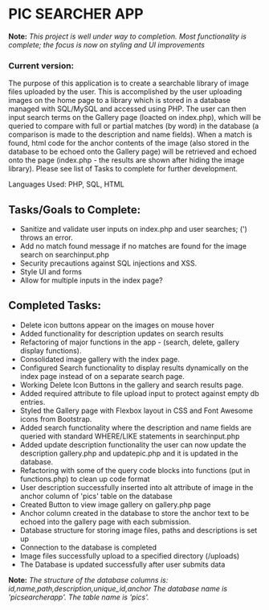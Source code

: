 # PIC SEARCHER APP

**Note:** *This project is well under way to completion.  Most functionality is complete; the focus is now on styling and UI improvements*

### Current version:
The purpose of this application is to create a searchable library of image files uploaded by the user. This is accomplished by the user uploading images on the home page to a library which is stored in a database managed with SQL/MySQL and accessed using PHP.  The user can then input search terms on the Gallery page (loacted on index.php), which will be queried to compare with full or partial matches (by word) in the database (a comparison is made to the description and name fields).  When a match is found, html code for the anchor contents of the image (also stored in the database to be echoed onto the Gallery page) will be retrieved and echoed onto the page (index.php - the results are shown after hiding the image library).  Please see list of Tasks to complete for further development.

Languages Used: PHP, SQL, HTML

## Tasks/Goals to Complete:
- Sanitize and validate user inputs on index.php and user searches; (') throws an error.
- Add no match found message if no matches are found for the image search on searchinput.php
- Security precautions against SQL injections and XSS.
- Style UI and forms
- Allow for multiple inputs in the index page?

## Completed Tasks:

- Delete icon buttons appear on the images on mouse hover
- Added functionality for description updates on search results
- Refactoring of major functions in the app - (search, delete, gallery display functions).
- Consolidated image gallery with the index page.
- Configured Search functionality to display results dynamically on the index page instead of on a separate search page.
- Working Delete Icon Buttons in the gallery and search results page.
- Added required attribute to file upload input to protect against empty db entries.
- Styled the Gallery page with Flexbox layout in CSS and Font Awesome icons from Bootstrap.
- Added search functionality where the description and name fields are queried with standard WHERE/LIKE statements in searchinput.php
- Added update description functionality the user can now update the description gallery.php and updatepic.php and it is updated in the database.
- Refactoring with some of the query code blocks into functions (put in functions.php) to clean up code format
- User description successfully inserted into alt attribute of image in the anchor column of 'pics' table on the database
- Created Button to view image gallery on gallery.php page
- Anchor column created in the database to store the anchor text to be echoed into the gallery page with each submission.  
- Database structure for storing image files, paths and descriptions is set up
- Connection to the database is completed
- Image files successfully upload to a specified directory (/uploads)
- The Database is updated successfully after user submits data

**Note:** *The structure of the database columns is: id,name,path,description,unique_id,anchor
The database name is 'picsearcherapp'.  The table name is 'pics'.*
